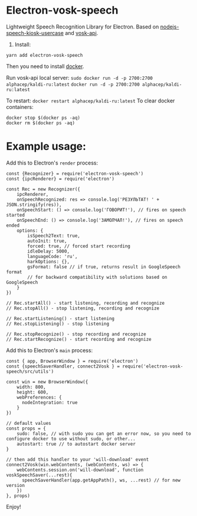 # Electron-vosk-speech
Lightweight Speech Recognition Library for Electron. Based on [nodejs-speech-kiosk-usercase](https://www.npmjs.com/package/nodejs-speech-kiosk-usercase) and [vosk-api](https://github.com/alphacep/vosk-api).

1. Install:

`yarn add electron-vosk-speech`

Then you need to install [docker](https://docs.docker.com/get-docker/).

Run vosk-api local server:
`sudo docker run -d -p 2700:2700 alphacep/kaldi-ru:latest`
`docker run -d -p 2700:2700 alphacep/kaldi-ru:latest`

To restart:
`docker restart alphacep/kaldi-ru:latest`
To clear docker containers:
```
docker stop $(docker ps -aq)
docker rm $(docker ps -aq)
```


<!-- To install python, read [this](https://realpython.com/installing-python/) guide.
```
sudo apt-get update
sudo apt-get install python3.8
pip3 install vosk
``` -->
<!-- 
Before build duckling you need to install [haskell](https://www.fpcomplete.com/haskell/get-started/)
Then:
```
sudo apt-get update
sudo apt-get install libpcre3 libpcre3-dev
cd duckling
stack build
```
Run duckling server:
```
stack exec duckling-example-exe
```
The first time you run it, it will download all required packages.

This runs a basic HTTP server. Example request:
```
$ curl -XPOST http://0.0.0.0:8000/parse --data 'locale=en_GB&text=tomorrow at eight'
``` -->

<!-- 2. Then, you need to download vosk's speech model:
For example:
```
#download and save 2 models (ru, en)
cd node_modules/electron-vosk-speech/scripts
sh dl_models.sh
```
You can find list of vosk pretrained models [here](https://alphacephei.com/vosk/models.html).

Then, you can find all available lang-models in file src/models.js -->


# Example usage:
Add this to Electron's `render` process:

```
const {Recognizer} = require('electron-vosk-speech')
const {ipcRenderer} = require('electron')

const Rec = new Recognizer({
	ipcRenderer, 
	onSpeechRecognized: res => console.log('РЕЗУЛЬТАТ! ' + JSON.stringify(res)), 
	onSpeechStart: () => console.log('ГОВОРИТ!'), // fires on speech started
	onSpeechEnd: () => console.log('ЗАМОЛЧАЛ!'), // fires on speech ended
	options: {
		isSpeech2Text: true,
		autoInit: true,
		forced: true, // forced start recording
		idleDelay: 5000,
		languageCode: 'ru',
		harkOptions: {},
		gsFormat: false // if true, returns result in GoogleSpeech format
		// for backward compatibility with solutions based on GoogleSpeech
	}
})

// Rec.startAll() - start listening, recording and recognize
// Rec.stopAll() - stop listening, recording and recognize

// Rec.startListening() - start listening
// Rec.stopListening() - stop listening

// Rec.stopRecognize() - stop recording and recognize
// Rec.startRecognize() - start recording and recognize
```

Add this to Electron's `main` process:
```
const { app, BrowserWindow } = require('electron')
const {speechSaverHandler, connect2Vosk } = require('electron-vosk-speech/src/utils')

const win = new BrowserWindow({
    width: 800,
    height: 600,
    webPreferences: {
      nodeIntegration: true
    }
})

// default values
const props = {
	sudo: false, // with sudo you can get an error now, so you need to configure docker to use without sudo, or other...
	autostart: true // to autostart docker server
}

// then add this handler to your 'will-download' event
connect2Vosk(win.webContents, (webContents, ws) => {
    webContents.session.on('will-download', function voskSpeechSaver(...rest){
      speechSaverHandler(app.getAppPath(), ws, ...rest) // for new version
    })
}, props)
```
Enjoy!
